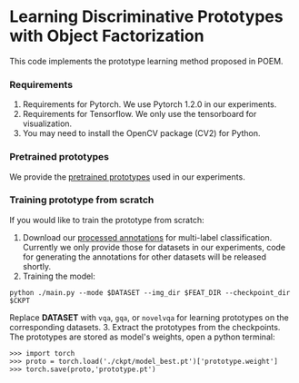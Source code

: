 # Learning Discriminative Prototypes with Object Factorization

This code implements the prototype learning method proposed in POEM.

### Requirements
1. Requirements for Pytorch. We use Pytorch 1.2.0 in our experiments.
2. Requirements for Tensorflow. We only use the tensorboard for visualization.
3. You may need to install the OpenCV package (CV2) for Python.

### Pretrained prototypes
We provide the [pretrained prototypes](https://drive.google.com/file/d/1alCvI8tub2yv0lJI2shjTlC8fA_TEZLe/view?usp=sharing) used in our experiments.

### Training prototype from scratch
If you would like to train the prototype from scratch:
1. Download our [processed annotations](https://drive.google.com/file/d/1t3ZyRKNLL0Pg3hmrOJIUWOjQpv78ahuP/view?usp=sharing) for multi-label classification. Currently we only provide those for datasets in our experiments, code for generating the annotations for other datasets will be released shortly.
2. Training the model:
```
python ./main.py --mode $DATASET --img_dir $FEAT_DIR --checkpoint_dir $CKPT
```
Replace **DATASET** with `vqa`, `gqa`, or `novelvqa` for learning prototypes on the corresponding datasets.
3. Extract the prototypes from the checkpoints. The prototypes are stored as model's weights, open a python terminal:
```
>>> import torch
>>> proto = torch.load('./ckpt/model_best.pt')['prototype.weight']
>>> torch.save(proto,'prototype.pt')
```

